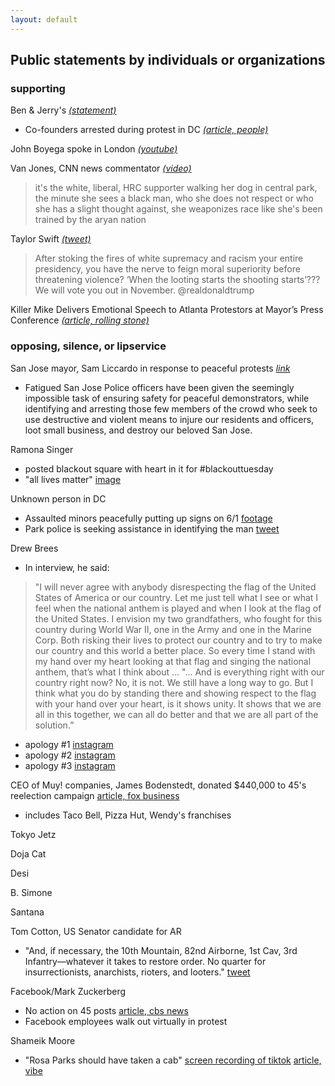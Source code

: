 ```yaml
---
layout: default
---
```


## Public statements by individuals or organizations

### supporting

Ben & Jerry's _[(statement)](https://www.benjerry.com/about-us/media-center/dismantle-white-supremacy)_ 
* Co-founders arrested during protest in DC _[(article, people)](https://people.com/crime/ben-jerrys-co-founders-arrested-during-protest/)_

John Boyega spoke in London _[(youtube)](https://www.youtube.com/watch?v=GGXEB25WdyQ)_

Van Jones, CNN news commentator _[(video)](https://twitter.com/Jaxlzz/status/1266365670851215360?s=20)_
> it's the white, liberal, HRC supporter walking her dog in central park, the minute she sees a black man, who she does not respect or who she has a slight thought against, she weaponizes race like she's been trained by the aryan nation

Taylor Swift _[(tweet)](https://twitter.com/taylorswift13/status/1266392274549776387)_
> After stoking the fires of white supremacy and racism your entire presidency, you have the nerve to feign moral superiority before threatening violence? ‘When the looting starts the shooting starts’??? We will vote you out in November. @realdonaldtrump

Killer Mike Delivers Emotional Speech to Atlanta Protestors at Mayor’s Press Conference _[(article, rolling stone)](https://www.rollingstone.com/music/music-news/killer-mike-speech-atlanta-protestors-press-conference-1007816/)_

### opposing, silence, or lipservice

San Jose mayor, Sam Liccardo in response to peaceful protests _[link](https://medium.com/@SamLiccardo/i-cant-breathe-17684b68309f)_
- Fatigued San Jose Police officers have been given the seemingly impossible task of ensuring safety for peaceful demonstrators, while identifying and arresting those few members of the crowd who seek to use destructive and violent means to injure our residents and officers, loot small business, and destroy our beloved San Jose.

Ramona Singer
- posted blackout square with heart in it for #blackouttuesday
- "all lives matter" [image](https://pbs.twimg.com/media/EZtl0QxXsAcYS2F?format=jpg&name=900x900)

Unknown person in DC
- Assaulted minors peacefully putting up signs on 6/1 [footage](https://twitter.com/AnnaAkana/status/1268645784758521856?s=20)
- Park police is seeking assistance in identifying the man [tweet](https://twitter.com/ParkPolice/status/1267928083836948484?s=20)

Drew Brees
- In interview, he said:
> "I will never agree with anybody disrespecting the flag of the United States of America or our country. Let me just tell what I see or what I feel when the national anthem is played and when I look at the flag of the United States. I envision my two grandfathers, who fought for this country during World War II, one in the Army and one in the Marine Corp. Both risking their lives to protect our country and to try to make our country and this world a better place. So every time I stand with my hand over my heart looking at that flag and singing the national anthem, that’s what I think about ...
> "... And is everything right with our country right now? No, it is not. We still have a long way to go. But I think what you do by standing there and showing respect to the flag with your hand over your heart, is it shows unity. It shows that we are all in this together, we can all do better and that we are all part of the solution.”
- apology #1 [instagram](https://www.instagram.com/p/CA-aQwGnILy/)
- apology #2 [instagram](https://www.instagram.com/p/CBA1P3gHpT_/)
- apology #3 [instagram](https://www.instagram.com/p/CBCIljGngKI/)

CEO of Muy! companies, James Bodenstedt, donated $440,000 to 45's reelection campaign [article, fox business](https://www.foxbusiness.com/politics/wendys-james-bodenstedt-400k-trump)
- includes Taco Bell, Pizza Hut, Wendy's franchises

Tokyo Jetz

Doja Cat

Desi

B. Simone

Santana

Tom Cotton, US Senator candidate for AR
- "And, if necessary, the 10th Mountain, 82nd Airborne, 1st Cav, 3rd Infantry—whatever it takes to restore order. No quarter for insurrectionists, anarchists, rioters, and looters." [tweet](https://twitter.com/TomCottonAR/status/1267459561675468800?s=20)

Facebook/Mark Zuckerberg
- No action on 45 posts [article, cbs news](https://www.cbsnews.com/news/mark-zuckerberg-defends-trump-facebook-posts-walkout/)
- Facebook employees walk out virtually in protest

Shameik Moore
- "Rosa Parks should have taken a cab" [screen recording of tiktok](https://twitter.com/Phil_Lewis_/status/1266155685110337536?s=20) [article, vibe](https://www.vibe.com/2020/05/shameik-moore-blasted-for-comments-on-police-brutality-rosa-parks)
